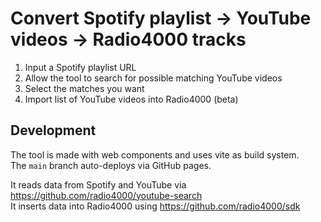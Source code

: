 # Convert Spotify playlist → YouTube videos → Radio4000 tracks

1. Input a Spotify playlist URL
2. Allow the tool to search for possible matching YouTube videos
3. Select the matches you want
4. Import list of YouTube videos into Radio4000 (beta)

## Development

The tool is made with web components and uses vite as build system.  
The `main` branch auto-deploys via GitHub pages.

It reads data from Spotify and YouTube via https://github.com/radio4000/youtube-search  
It inserts data into Radio4000 using https://github.com/radio4000/sdk
